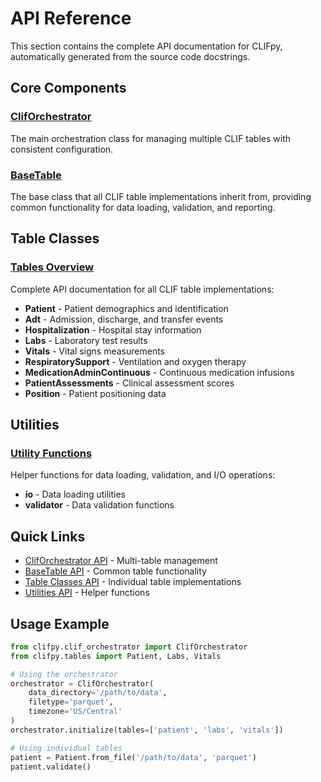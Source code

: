 # API Reference

This section contains the complete API documentation for CLIFpy, automatically generated from the source code docstrings.

## Core Components

### [ClifOrchestrator](orchestrator.md)
The main orchestration class for managing multiple CLIF tables with consistent configuration.

### [BaseTable](base-table.md)
The base class that all CLIF table implementations inherit from, providing common functionality for data loading, validation, and reporting.

## Table Classes

### [Tables Overview](tables.md)
Complete API documentation for all CLIF table implementations:

- **Patient** - Patient demographics and identification
- **Adt** - Admission, discharge, and transfer events  
- **Hospitalization** - Hospital stay information
- **Labs** - Laboratory test results
- **Vitals** - Vital signs measurements
- **RespiratorySupport** - Ventilation and oxygen therapy
- **MedicationAdminContinuous** - Continuous medication infusions
- **PatientAssessments** - Clinical assessment scores
- **Position** - Patient positioning data

## Utilities

### [Utility Functions](utilities.md)
Helper functions for data loading, validation, and I/O operations:

- **io** - Data loading utilities
- **validator** - Data validation functions

## Quick Links

- [ClifOrchestrator API](orchestrator.md) - Multi-table management
- [BaseTable API](base-table.md) - Common table functionality
- [Table Classes API](tables.md) - Individual table implementations
- [Utilities API](utilities.md) - Helper functions

## Usage Example

```python
from clifpy.clif_orchestrator import ClifOrchestrator
from clifpy.tables import Patient, Labs, Vitals

# Using the orchestrator
orchestrator = ClifOrchestrator(
    data_directory='/path/to/data',
    filetype='parquet',
    timezone='US/Central'
)
orchestrator.initialize(tables=['patient', 'labs', 'vitals'])

# Using individual tables
patient = Patient.from_file('/path/to/data', 'parquet')
patient.validate()
```